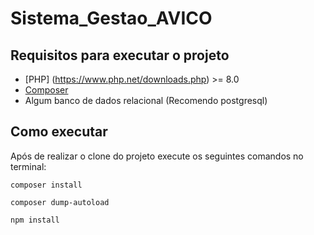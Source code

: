 # Sistema_Gestao_AVICO

## Requisitos para executar o projeto

- [PHP] (https://www.php.net/downloads.php) >= 8.0
- [Composer](https://getcomposer.org/)
- Algum banco de dados relacional (Recomendo postgresql)

## Como executar

Após de realizar o clone do projeto execute os seguintes comandos no terminal:


```
composer install
```


```
composer dump-autoload
````



```
npm install
```
